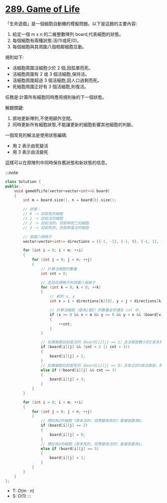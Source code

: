 # [289\. Game of Life](https://leetcode.com/problems/game-of-life/)

「生命遊戲」是一個細胞自動機的模擬問題。以下是這題的主要內容:

1.  給定一個 m x n 的二維整數陣列 board,代表細胞的狀態。
2.  每個細胞有兩種狀態:活(1)或死(0)。
3.  每個細胞與其周圍八個相鄰細胞互動。

規則如下:

- 活細胞周圍活細胞少於 2 個,因孤單而死。
- 活細胞周圍有 2 或 3 個活細胞,保持活。
- 活細胞周圍超過 3 個活細胞,因人口過剩而死。
- 死細胞周圍正好有 3 個活細胞,則復活。

任務是:計算所有細胞同時應用規則後的下一個狀態。

解題關鍵:

1.  原地更新陣列,不使用額外空間。
2.  同時更新所有細胞狀態,不能讓更新的細胞影響其他細胞的判斷。

一個常見的解法是使用狀態編碼:

- 用 2 表示由死變活
- 用 3 表示由活變死

這樣可以在原陣列中同時保存舊狀態和新狀態的信息。

:::note
```cpp
class Solution {
public:
    void gameOfLife(vector<vector<int>>& board)
    {
        int m = board.size(), n = board[0].size();

        // 狀態：
        // 0 -> 目前死的細胞
        // 1 -> 目前活的細胞
        // 2 -> 目前活的，但即將死亡的細胞
        // 3 -> 目前死的，但即將復活的細胞

        // 周圍八個格子
        vector<vector<int>> directions = {{-1, -1}, {-1, 0}, {-1, 1}, {0, 1}, {1, 1}, {1, 0}, {1, -1}, {0, -1}};

        for (int i = 0; i < m; ++i)
        {
            for (int j = 0; j < n; ++j)
            {
                // 計算活細胞的數量
                int cnt = 0;

                // 走訪目標格子的周圍八個格子
                for (int k = 0; k < 8; ++k)
                {
                    // 新的 x, y
                    int x = i + directions[k][0], y = j + directions[k][1];

                    // 計算活細胞（值為1或2）的數量並存儲在 cnt 中。
                    if (x >= 0 && x < m && y >= 0 && y < n && (board[x][y] == 1 || board[x][y] == 2))
                    {
                        ++cnt;
                    }
                }

                // 如果細胞目前是活的（board[i][j] == 1）且活鄰居數少於2或多於3，則該細胞將變為死（標記為2）。
                if (board[i][j] && (cnt < 2 || cnt > 3))
                {
                    board[i][j] = 2;
                }
                // 如果細胞目前是死的（board[i][j] == 0）且有正好3個活鄰居，則該細胞將變為活（標記為3）。
                else if (!board[i][j] && cnt == 3)
                {
                    board[i][j] = 3;
                }
            }
        }

        for (int i = 0; i < m; ++i)
        {
            for (int j = 0; j < n; ++j)
            {
                // 標記為2的細胞（原本活的，但應變為死的）會被設置為0。
                if (board[i][j] == 2)
                {
                    board[i][j] = 0;
                }
                // 標記為3的細胞（原本死的，但應變為活的）會被設置為1。
                else if (board[i][j] == 3)
                {
                    board[i][j] = 1;
                }
            }
        }
    }
};
```

- T: $O(m \cdot n)$
- S: $O(1)$
:::
